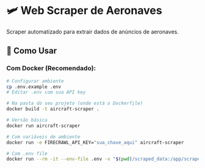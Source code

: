 # 🛩️ Web Scraper de Aeronaves

Scraper automatizado para extrair dados de anúncios de aeronaves.

## 🚀 Como Usar

### Com Docker (Recomendado):
```bash
# Configurar ambiente
cp .env.example .env
# Editar .env com sua API key

# Na pasta do seu projeto (onde está o Dockerfile)
docker build -t aircraft-scraper .

# Versão básica
docker run aircraft-scraper

# Com variáveis de ambiente
docker run -e FIRECRAWL_API_KEY="sua_chave_aqui" aircraft-scraper

# Com .env file
docker run --rm -it --env-file .env -v "$(pwd)/scraped_data:/app/scraped_data" aircraft-scraper    # ESSE SERÁ O MAIS UTILIZADO